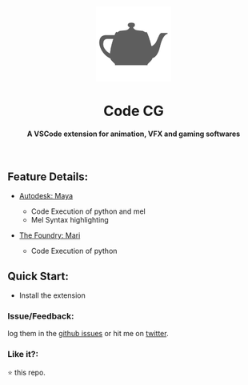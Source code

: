 <p align="center">
  <img src="./images/vscode-cg-512.png" height="150px"/>
  <h1 align="center">Code CG</h1>
  <h4 align="center">A VSCode extension for animation, VFX and gaming softwares</h4>
  <br>
</p>

## Feature Details:

* [Autodesk: Maya](http://www.autodesk.in/products/maya/overview)
  + Code Execution of python and mel
  + Mel Syntax highlighting

* [The Foundry: Mari](https://www.thefoundry.co.uk/products/mari/)
  + Code Execution of python

## Quick Start:

* Install the extension

### Issue/Feedback:

log them in the [github issues](https://github.com/cg-cnu/vscode-codecg/issues) or hit me on [twitter](https://twitter.com/CgCnu).

### Like it?:

:star: this repo.